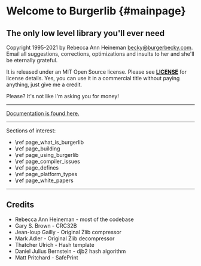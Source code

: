 Welcome to Burgerlib {#mainpage}
====================

The only low level library you'll ever need
-------------------------------------------

Copyright 1995-2021 by Rebecca Ann Heineman becky@burgerbecky.com. Email all suggestions, corrections, optimizations and insults to her and she'll be eternally grateful.

It is released under an MIT Open Source license. Please see [**LICENSE**](https://raw.githubusercontent.com/Olde-Skuul/burgerlib/master/LICENSE) for license details. Yes, you can use it in a commercial title without paying anything, just give me a credit.

Please? It's not like I'm asking you for money!

---

[Documentation is found here.](http://www.burgerbecky.com/burgerlib/docs)

---

Sections of interest:

* \ref page_what_is_burgerlib
* \ref page_building
* \ref page_using_burgerlib
* \ref page_compiler_issues
* \ref page_defines
* \ref page_platform_types
* \ref page_white_papers

---

Credits
-------

* Rebecca Ann Heineman - most of the codebase
* Gary S. Brown - CRC32B
* Jean-loup Gailly - Original Zlib compressor
* Mark Adler - Original Zlib decompressor
* Thatcher Ulrich - Hash template
* Daniel Julius Bernstein - djb2 hash algorithm
* Matt Pritchard - SafePrint

